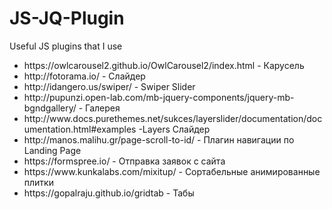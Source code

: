 # JS-JQ-Plugin
Useful JS plugins that I use
<ul>
<li>https://owlcarousel2.github.io/OwlCarousel2/index.html - Карусель</li>
<li>http://fotorama.io/ - Слайдер</li>
<li>http://idangero.us/swiper/ - Swiper Slider</li>
<li>http://pupunzi.open-lab.com/mb-jquery-components/jquery-mb-bgndgallery/ - Галерея</li>
<li>http://www.docs.purethemes.net/sukces/layerslider/documentation/documentation.html#examples -Layers Слайдер</li>
<li>http://manos.malihu.gr/page-scroll-to-id/ - Плагин навигации по Landing Page</li>
<li>https://formspree.io/ - Отправка заявок с сайта</li>
<li>https://www.kunkalabs.com/mixitup/ - Сортабельные анимированные плитки</li>
<li>https://gopalraju.github.io/gridtab - Табы</li>
</ul>
